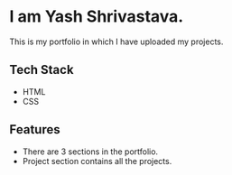 # I am Yash Shrivastava.

This is my portfolio in which I have uploaded my projects.

## Tech Stack

* HTML
* CSS

## Features

* There are 3 sections in the portfolio.
* Project section contains all the projects.



